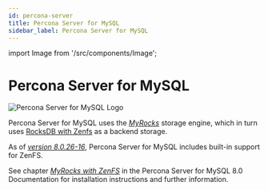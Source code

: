 ```yaml
---
id: percona-server
title: Percona Server for MySQL
sidebar_label: Percona Server for MySQL
---
```


import Image from '/src/components/Image';

# Percona Server for MySQL

<Image src="percona-server-logo.png"
alt="Percona Server for MySQL Logo" />

Percona Server for MySQL uses the *[MyRocks](https://myrocks.io/)* storage engine,
which in turn uses [RocksDB with Zenfs](zenfs.md) as a backend storage.

As of *[version
8.0.26-16](https://www.percona.com/doc/percona-server/8.0/release-notes/Percona-Server-8.0.26-16.html)*,
Percona Server for MySQL includes built-in support for ZenFS.

See chapter *[MyRocks with
ZenFS](https://www.percona.com/doc/percona-server/8.0/myrocks/zenfs.html)* in the
Percona Server for MySQL 8.0 Documentation for installation instructions and
further information.